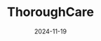 ---  
layout: startup_page  
title: "ThoroughCare"  
id: "thoroughcare.net"  
permalink: "/thoroughcarethoroughcare.net11192024/"  
website: "https://www.thoroughcare.net/"  
funding_round: "Series A"  
funding_amount: "$5M"  
investors: "Empactful Capital"  
about: "ThoroughCare provides digital care coordination solutions designed to address inefficiencies and fragmentation in patient care. Its platform offers support to various healthcare organizations, helping manage medical, behavioral, and social elements of care delivery, ultimately improving patient outcomes and streamlining value-based care. The NCQA-accredited platform delivers a unified approach benefiting both patients and providers."  
markets: "Healthtech, Enterprise Software, Software, Wellness"  
hq: "Pittsburgh, Pennsylvania, United States"  
founded_year: "2013"  
linkedin: "https://www.linkedin.com/company/thoroughcare-inc-"  
twitter: "http://twitter.com/ThoroughCare"  
instagram: ""  
facebook: "https://www.facebook.com/thoroughcare"  
crunchbase: "https://www.crunchbase.com/organization/thoroughcare"  
pitchbook: "https://pitchbook.com/profiles/company/94208-95"  

date_display: "19-Nov-2024"  
date: "2024-11-19"

# SEO Optimization  
meta_title: "ThoroughCare - Series A Funding ($5M)"  
meta_description: "ThoroughCare, ThoroughCare provides digital care coordination solutions designed to address inefficiencies and fragmentation in patient care. Its platform offers su..."  
meta_keywords: "ThoroughCare, Healthtech, Enterprise Software, Software, Wellness, Series A funding"  
canonical_url: "https://startup.projectstartups.com/thoroughcarethoroughcare.net11192024/"  
---